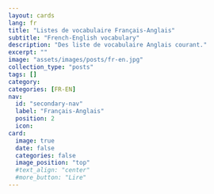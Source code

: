 ```yaml
---
layout: cards
lang: fr
title: "Listes de vocabulaire Français-Anglais"
subtitle: "French-English vocabulary"
description: "Des liste de vocabulaire Anglais courant."
excerpt: ""
image: "assets/images/posts/fr-en.jpg"
collection_type: "posts"
tags: []
category:
categories: [FR-EN]
nav:
  id: "secondary-nav"
  label: "Français-Anglais"
  position: 2
  icon:
card:
  image: true
  date: false
  categories: false
  image_position: "top"
  #text_align: "center"
  #more_button: "Lire"
---
```


